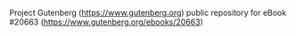 Project Gutenberg (https://www.gutenberg.org) public repository for eBook #20663 (https://www.gutenberg.org/ebooks/20663)
